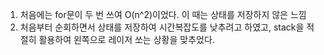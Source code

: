 1. 처음에는 for문이 두 번 쓰여 O(n^2)이었다. 이 때는 상태를 저장하지 않은 느낌
2. 처음부터 순회하면서 상태를 저장하여 시간복잡도를 낮추려고 하였고, stack을 적절히 활용하여 왼쪽으로 레이저 쏘는 상황을 맞추었다.